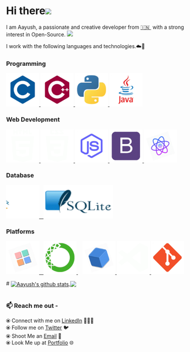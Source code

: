 # Hi there<img src="https://thumbs.gfycat.com/ChubbyBreakableDuiker.webp"  height="60" />

I am Aayush, a passionate and creative developer from [🇮🇳 ](https://en.wikipedia.org/wiki/India)&nbsp;with a strong interest in Open-Source. <img src="https://thumbs.gfycat.com/GraveAptGrosbeak.webp"  height="15" />

I work with the following languages and technologies.☁️🚀

### Programming
<p float="left">
  <a href="https://en.wikipedia.org/wiki/C_%28programming_language%29" target="_blank" >
    <img src="https://raw.githubusercontent.com/aayushakrrana/aayushakrrana/master/templates/c.gif"  height="90" />
  </a>
  <a href="https://en.wikipedia.org/wiki/C%2B%2B" target="_blank" >
    <img src="https://raw.githubusercontent.com/aayushakrrana/aayushakrrana/master/templates/cpp.gif"  height="90" /> 
  </a>
  <a href="https://www.python.org/" target="_blank" >
    <img src="https://raw.githubusercontent.com/aayushakrrana/aayushakrrana/master/templates/python.gif"  height="90" />
  </a>
  <a href="https://www.java.com/" target="_blank" >
    <img src="https://raw.githubusercontent.com/aayushakrrana/aayushakrrana/master/templates/java.gif"  height="90" />
  </a>
 </p>
  
### Web Development
  
 <p float="left">
  <a href="https://en.wikipedia.org/wiki/HTML5" target="_blank" >
    <img src="https://raw.githubusercontent.com/aayushakrrana/aayushakrrana/master/templates/html.gif"  height="90" />
  </a> 
  <a href="https://www.w3.org/TR/CSS2/" target="_blank" >
    <img src="https://raw.githubusercontent.com/aayushakrrana/aayushakrrana/master/templates/css.gif"  height="90" />
  </a>
   <a href="https://en.wikipedia.org/wiki/JavaScript" target="_blank" >
    <img src="https://raw.githubusercontent.com/aayushakrrana/aayushakrrana/master/templates/jss.gif"  height="90" />
  </a> 
  <a href="https://getbootstrap.com/" target="_blank" >
    <img src="https://raw.githubusercontent.com/aayushakrrana/aayushakrrana/master/templates/boots.gif"  height="90" />
  </a>
  <a href="https://reactjs.org/" target="_blank" >
    <img src="https://raw.githubusercontent.com/aayushakrrana/aayushakrrana/master/templates/react.gif"  height="90" />
  </a>
 </p>
  
### Database
  
 <p float="left">
  <a href="https://www.mysql.com/" target="_blank" >
     <img src="https://raw.githubusercontent.com/aayushakrrana/aayushakrrana/master/templates/sql.gif"  height="90" />&nbsp;&nbsp;
  </a
    <a href="https://www.sqlite.org/fileformat2.html" target="_blank" >
     <img src="https://raw.githubusercontent.com/aayushakrrana/aayushakrrana/master/templates/sqlite.gif"  height="90" />&nbsp;&nbsp;
  </a
 
</p>

### Platforms
  
 <p float="left">
  <a href="http://www.codeblocks.org/" target="_blank" >
   <img src="https://raw.githubusercontent.com/aayushakrrana/aayushakrrana/master/templates/codeblock.gif"  height="90" />&nbsp;&nbsp;
  </a>
  <a href="https://www.anaconda.com/" target="_blank" >
    <img src="https://raw.githubusercontent.com/aayushakrrana/aayushakrrana/master/templates/anaconda.gif"  height="90" />
  </a>&nbsp;&nbsp;
  <a href="http://netbeans.org/" target="_blank" >
   <img src="https://raw.githubusercontent.com/aayushakrrana/aayushakrrana/master/templates/netbean.gif"  height="90" />
  </a>
   <a href="https://code.visualstudio.com/" target="_blank" >
  <img src="https://raw.githubusercontent.com/aayushakrrana/aayushakrrana/master/templates/vscode.gif"  height="90" />
  </a>
   <a href="https://git-scm.com/" target="_blank" >
   <img src="https://raw.githubusercontent.com/aayushakrrana/aayushakrrana/master/templates/git.gif"  height="90" />
  </a>
</p>
#
<a href="https://github.com/aayushakrrana/github-readme-stats">
  <img align="center" src="https://github-readme-stats.vercel.app/api?username=aayushakrrana&show_icons=true&include_all_commits=true&title_color=00AEFF&icon_color=2DDE98&text_color=ffffff&bg_color=050F2C" alt="Aayush's github stats" />
</a>
<a href="https://github.com/aayushakrrana/github-readme-stats">
  <img align="center" src="https://github-readme-stats.vercel.app/api/top-langs/?username=aayushakrrana&layout=compact&title_color=00AEFF&icon_color=2DDE98&text_color=ffffff&bg_color=050F2C" />
</a>

#
### 📫 Reach me out -
  ⦿ Connect with me on [LinkedIn](https://www.linkedin.com/in/aayushakrrana/) 👨🏻‍💻 <br>
  ⦿ Follow me on [Twitter](https://twitter.com/itsaayushrana) 🐦 <br>
  ⦿ Shoot Me an [Email](mailto:aayushakrrana@gmail.com) 💌 <br>
  ⦿ Look Me up at [Portfolio](https://aayushakrrana.github.io/) 🌐 <br>
